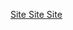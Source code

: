 <a href="https://ons04nn.github.io/lesson1/404"> Site </a>
<a href="https://ons04nn.github.io/lesson1/o nas"> Site </a>
<a href="https://ons04nn.github.io/lesson1/zaglushka"> Site </a>

